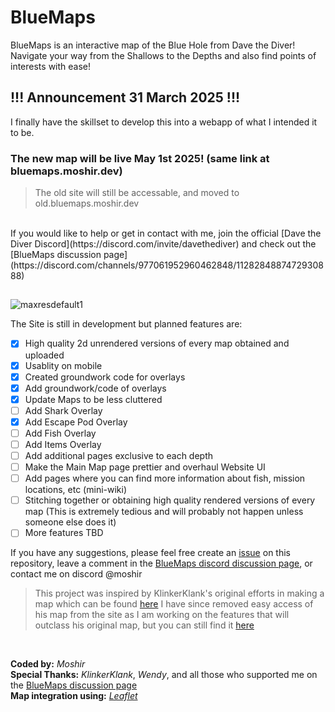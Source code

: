# BlueMaps
BlueMaps is an interactive map of the Blue Hole from Dave the Diver! <br>
Navigate your way from the Shallows to the Depths and also find points of interests with ease!

## !!! Announcement 31 March 2025 !!!
I finally have the skillset to develop this into a webapp of what I intended it to be. <br>
### The new map will be live May 1st 2025! (same link at bluemaps.moshir.dev)
> The old site will still be accessable, and moved to old.bluemaps.moshir.dev

<br>
If you would like to help or get in contact with me, join the official [Dave the Diver Discord](https://discord.com/invite/davethediver) and check out the [BlueMaps discussion page](https://discord.com/channels/977061952960462848/1128284887472930888)

## 

![maxresdefault1](https://github.com/MoshirMoshir/BlueMaps/assets/72672977/d0c52be9-12a3-48d4-9927-59adcfb2f7a3)

The Site is still in development but planned features are:

 - [x] High quality 2d unrendered versions of every map obtained and uploaded
 - [x] Usablity on mobile
 - [x] Created groundwork code for overlays
 - [x] Add groundwork/code of overlays
 - [x] Update Maps to be less cluttered
 - [ ] Add Shark Overlay
 - [x] Add Escape Pod Overlay
 - [ ] Add Fish Overlay
 - [ ] Add Items Overlay
 - [ ] Add additional pages exclusive to each depth
 - [ ] Make the Main Map page prettier and overhaul Website UI
 - [ ] Add pages where you can find more information about fish, mission locations, etc (mini-wiki)
 - [ ] Stitching together or obtaining high quality rendered versions of every map (This is extremely tedious and will probably not happen unless someone else does it)
 - [ ] More features TBD

If you have any suggestions, please feel free create an [issue](https://github.com/MoshirMoshir/BlueMaps/issues) on this repository, leave a comment in the [ BlueMaps discord discussion page](https://discord.com/channels/977061952960462848/1128284887472930888), or contact me on discord @moshir

> This project was inspired by KlinkerKlank's original efforts in making a map which can be found [here](https://steamcommunity.com/sharedfiles/filedetails/?id=2921898835)
> I have since removed easy access of his map from the site as I am working on the features that will outclass his original map, but you can still find it [here](https://bluemaps.moshir.dev/klinkerklank.html)

<br>

**Coded by:** *Moshir*  <br>
**Special Thanks:** *KlinkerKlank*, *Wendy*, and all those who supported me on the [BlueMaps discussion page](https://discord.com/channels/977061952960462848/1128284887472930888) <br>
**Map integration using:** *[Leaflet](https://leafletjs.com/)*

